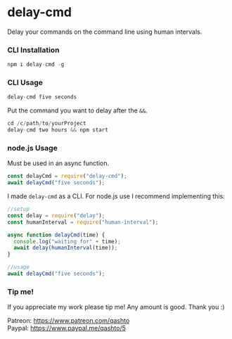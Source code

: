 # delay-cmd

Delay your commands on the command line using human intervals.

### CLI Installation

```javascript
npm i delay-cmd -g
```

### CLI Usage

```javascript
delay-cmd five seconds
```

Put the command you want to delay after the `&&`.

```javascript
cd /c/path/to/yourProject
delay-cmd two hours && npm start
```

### node.js Usage

Must be used in an async function.

```javascript
const delayCmd = require("delay-cmd");
await delayCmd("five seconds");
```

I made `delay-cmd` as a CLI. For node.js use I recommend implementing this:

```javascript
//setup
const delay = require("delay");
const humanInterval = require("human-interval");

async function delayCmd(time) {
  console.log("waiting for" + time);
  await delay(humanInterval(time));
}

//usage
await delayCmd("five seconds");
```

### Tip me!

If you appreciate my work please tip me! Any amount is good. Thank you :)

Patreon: <https://www.patreon.com/qashto>  
Paypal: <https://www.paypal.me/qashto/5>
